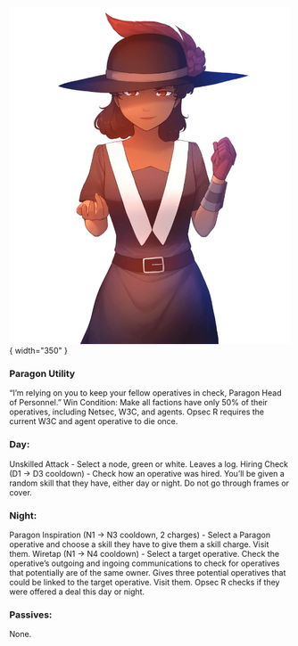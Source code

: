 ![paragonheadofpersonnel.png](Images/paragonheadofpersonnel.png){ width="350" }

### **Paragon Utility**

<span class="paragon">
“I’m relying on you to keep your fellow operatives in check, Paragon Head of Personnel.”

<span class="paragon">
Win Condition: Make all factions have only 50% of their operatives, including Netsec, W3C, and agents. Opsec R requires the current W3C and agent operative to die once.

### **Day:**

<span class="paragon">
Unskilled Attack - Select a node, green or white. Leaves a log.

<span class="paragon">
Hiring Check (D1 -> D3 cooldown) - Check how an operative was hired. You’ll be given a random skill that they have, either day or night. Do not go through frames or cover.

### **Night:**

<span class="paragon">
Paragon Inspiration (N1 -> N3 cooldown, 2 charges) - Select a Paragon operative and choose a skill they have to give them a skill charge. Visit them.

<span class="paragon">
Wiretap (N1 -> N4 cooldown) - Select a target operative. Check the operative’s outgoing and ingoing communications to check for operatives that potentially are of the same owner. Gives three potential operatives that could be linked to the target operative. Visit them. Opsec R checks if they were offered a deal this day or night.

### **Passives:**

<span class="paragon">
None.
